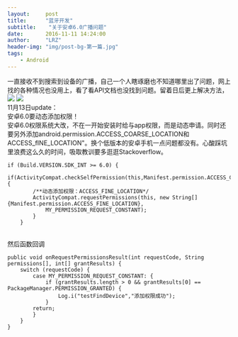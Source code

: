 ```yaml
---
layout:     post
title:      "蓝牙开发"
subtitle:    "关于安卓6.0广播问题"
date:       2016-11-11 14:24:00
author:     "LRZ"
header-img: "img/post-bg-第一篇.jpg"
tags:
    - Android
---
```

  

一直接收不到搜索到设备的广播，自己一个人瞎琢磨也不知道哪里出了问题，网上找的各种情况也没用上，看了看API文档也没找到问题。留着日后更上解决方法，![](http://i.imgur.com/CMeC8IC.png)
![](http://i.imgur.com/1px7v4v.png)<br>
11月13日update：<br>
安卓6.0要动态添加权限！<br>
安卓6.0权限系统大改，不在一开始安装时给与app权限，而是动态申请。同时还要另外添加android.permission.ACCESS_COARSE_LOCATION和ACCESS_fINE_LOCATION"。换个低版本的安卓手机一点问题都没有。心酸踩坑里浪费这么久的时间，吸取教训要多逛逛Stackoverflow。<br>
```
if (Build.VERSION.SDK_INT >= 6.0) {
    if(ActivityCompat.checkSelfPermission(this,Manifest.permission.ACCESS_COARSE_LOCATION)!=PackageManager.PERMISSION_GRANTED){
        /**动态添加权限：ACCESS_FINE_LOCATION*/
        ActivityCompat.requestPermissions(this, new String[]{Manifest.permission.ACCESS_FINE_LOCATION},
            MY_PERMISSION_REQUEST_CONSTANT);
        }
    }
```
<br>然后函数回调
```
public void onRequestPermissionsResult(int requestCode, String permissions[], int[] grantResults) {
    switch (requestCode) {
        case MY_PERMISSION_REQUEST_CONSTANT: {
            if (grantResults.length > 0 && grantResults[0] == PackageManager.PERMISSION_GRANTED) {
                Log.i("testFindDevice","添加权限成功");
            }
        return;
        }
    }
}  
```